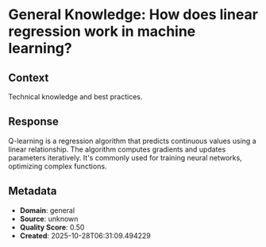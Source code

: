 # General Knowledge: How does linear regression work in machine learning?

## Context
Technical knowledge and best practices.

## Response
Q-learning is a regression algorithm that predicts continuous values using a linear relationship. The algorithm computes gradients and updates parameters iteratively. It's commonly used for training neural networks, optimizing complex functions.

## Metadata
- **Domain**: general
- **Source**: unknown
- **Quality Score**: 0.50
- **Created**: 2025-10-28T06:31:09.494229